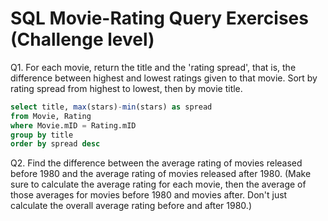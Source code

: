 # SQL Movie-Rating Query Exercises (Challenge level)

Q1. For each movie, return the title and the 'rating spread', that is, the difference between highest and lowest ratings given to that movie. Sort by rating spread from highest to lowest, then by movie title. 

```sql
select title, max(stars)-min(stars) as spread
from Movie, Rating
where Movie.mID = Rating.mID
group by title
order by spread desc
```

Q2. Find the difference between the average rating of movies released before 1980 and the average rating of movies released after 1980. (Make sure to calculate the average rating for each movie, then the average of those averages for movies before 1980 and movies after. Don't just calculate the overall average rating before and after 1980.) 

```sql

```